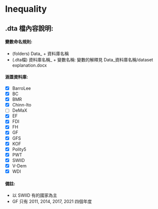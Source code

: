 # Inequality
## .dta 檔內容說明:
#### 變數命名規則:
* (folders) Data_ + 資料庫名稱
* (.dta檔) 資料庫名稱_ + 變數名稱: 變數的解釋見 Data_資料庫名稱/dataset explanation.docx

#### 涵蓋資料庫:
- [X] BarroLee
- [X] BC
- [X] BMR
- [X] Chinn-Ito
- [ ] DeMaX
- [X] EF
- [X] FDI
- [X] FH
- [X] GF
- [X] GFS
- [X] KOF
- [X] Polity5
- [X] PWT
- [X] SWIID
- [X] V-Dem
- [X] WDI

#### 備註:
* 以 SWIID 有的國家為主
* GF 只有 2011, 2014, 2017, 2021 四個年度
